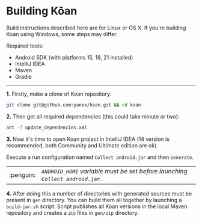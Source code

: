 Building Kōan
===========

Build instructions described here are for Linux or OS X. If you're building Koan using Windows, some steps may differ.

Required tools:

* Android SDK (with platforms 15, 19, 21 installed)
* IntelliJ IDEA
* Maven
* Gradle

***

**1.** Firstly, make a clone of Koan repository:

```bash
git clone git@github.com:yanex/koan.git && cd koan
```

**2.** Then get all required dependencies (this could take minute or two):

```bash
ant -f update_dependencies.xml
```

**3.** Now it's time to open Koan project in IntelliJ IDEA (14 version is recommended, both Community and Ultimate edition are ok).

Execute a run configuration named `Collect android.jar` and then `Generate`.

<table>
<tr><td width="50px" align="center">:penguin:</td>
<td>
<i><code>ANDROID_HOME</code> variable must be set before launching <code>Collect android.jar</code>.</i>
</td>
</tr>
</table>

**4.** After doing this a number of directories with generated sources must be present in `gen` directory. You can build them all together by launching a `build-jar.sh` script. Script publishes all Koan versions in the local Maven repository and creates a zip files in `gen/zip` directory.